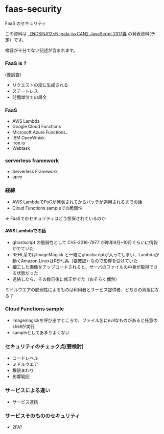 # faas-security

FaaS のセキュリティ 

この資料は [【NDSiN#12×Niigata.js×C4N】JavaScript 2017春](https://nds-meetup.connpass.com/event/54362/) の発表資料(予定）です。

検証が十分でない記述が含まれます。

### FaaS is ?

(要調査)
- リクエストの度に生成される
- ステートレス
- 時間単位での課金


### FaaS 

- AWS Lambda
- Google Cloud Functions
- Microsoft Azure Functions、
- IBM OpenWhisk
- Iron.io
- Webtask


### serverless framework

- Serverless Framework
- apex

### 経緯

- AWS LambdaでPoCが発表されてからパッチが適用されるまでの話
- Cloud Functions sampleでの脆弱性

=> FaaSでのセキュリティはどう担保されているのか

#### AWS Lambdaでの話

- ghostscript の脆弱性として CVE-2016-7977 が昨年9月~10月ぐらいに情報がでていた
- REHL系ではImageMagick と一緒にghostscriptが入ってしまい、Lambdaが動くAmazon LinuxはREHL系（要確認）なので影響を受けていた
- 細工した画像をアップロードされると、サーバのファイルの中身が取得できる状態だった
- 連絡したら、その数日後に修正がでた（おそらく偶然）

ミドルウエアの脆弱性によるものは利用者とサービス提供者、どちらの負担になる？

### Cloud Functions sample

- Imagemagickを呼び出すところで、ファイル名にevilなものがあると任意のshellが実行
- sampleとしてあまりよくない


### セキュリティのチェック点(要検討)

- コードレベル
- ミドルウエア
- 権限まわり
- 影響範囲

### サービスによる違い

- サービス連携

### サービスそのもののセキュリティ

- 2FA?




